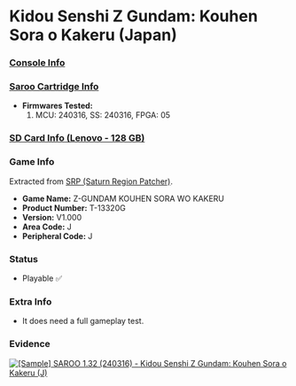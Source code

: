 # Kidou Senshi Z Gundam: Kouhen Sora o Kakeru (Japan)

### [Console Info](../../../../Info/Consoles/VA13/README.md)

### [Saroo Cartridge Info](../../../../Info/Cartridges/RetroGameParadiseStore/1.32F/README.md)

- <b>Firmwares Tested:</b>
  1. MCU: 240316, SS: 240316, FPGA: 05

### [SD Card Info (Lenovo - 128 GB)](../../../../Info/SdCards/Lenovo/128GB/README.md)

### Game Info

Extracted from [SRP (Saturn Region Patcher)](https://segaxtreme.net/resources/saturn-region-patcher.81/download).

- <b>Game Name:</b> Z-GUNDAM KOUHEN SORA WO KAKERU
- <b>Product Number:</b> T-13320G
- <b>Version:</b> V1.000
- <b>Area Code:</b> J
- <b>Peripheral Code:</b> J

### Status

- Playable :white_check_mark:

### Extra Info

- It does need a full gameplay test.

### Evidence

[![[Sample] SAROO 1.32 (240316) - Kidou Senshi Z Gundam: Kouhen Sora o Kakeru (J)](https://img.youtube.com/vi/K22B6wh2XC0/0.jpg)](https://www.youtube.com/watch?v=K22B6wh2XC0)

